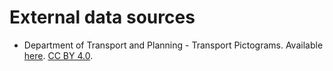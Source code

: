# External data sources
- Department of Transport and Planning - Transport Pictograms. Available [here](https://discover.data.vic.gov.au/dataset/transport-pictograms). [CC BY 4.0](https://creativecommons.org/licenses/by/4.0/).